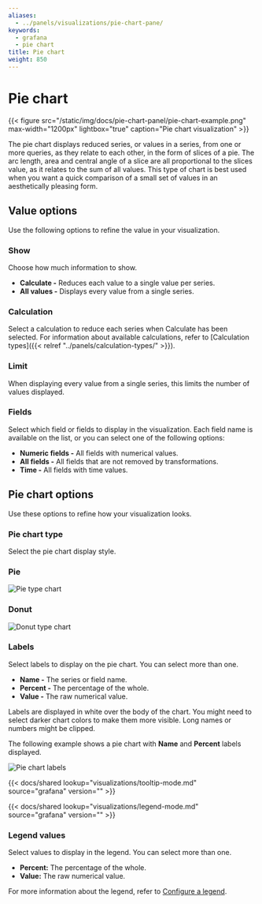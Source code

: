 ```yaml
---
aliases:
  - ../panels/visualizations/pie-chart-pane/
keywords:
  - grafana
  - pie chart
title: Pie chart
weight: 850
---
```


# Pie chart

{{< figure src="/static/img/docs/pie-chart-panel/pie-chart-example.png" max-width="1200px" lightbox="true" caption="Pie chart visualization" >}}

The pie chart displays reduced series, or values in a series, from one or more queries, as they relate to each other, in the form of slices of a pie. The arc length, area and central angle of a slice are all proportional to the slices value, as it relates to the sum of all values. This type of chart is best used when you want a quick comparison of a small set of values in an aesthetically pleasing form.

## Value options

Use the following options to refine the value in your visualization.

### Show

Choose how much information to show.

- **Calculate -** Reduces each value to a single value per series.
- **All values -** Displays every value from a single series.

### Calculation

Select a calculation to reduce each series when Calculate has been selected. For information about available calculations, refer to [Calculation types]({{< relref "../panels/calculation-types/" >}}).

### Limit

When displaying every value from a single series, this limits the number of values displayed.

### Fields

Select which field or fields to display in the visualization. Each field name is available on the list, or you can select one of the following options:

- **Numeric fields -** All fields with numerical values.
- **All fields -** All fields that are not removed by transformations.
- **Time -** All fields with time values.

## Pie chart options

Use these options to refine how your visualization looks.

### Pie chart type

Select the pie chart display style.

### Pie

![Pie type chart](/static/img/docs/pie-chart-panel/pie-type-chart-7-5.png)

### Donut

![Donut type chart](/static/img/docs/pie-chart-panel/donut-type-chart-7-5.png)

### Labels

Select labels to display on the pie chart. You can select more than one.

- **Name -** The series or field name.
- **Percent -** The percentage of the whole.
- **Value -** The raw numerical value.

Labels are displayed in white over the body of the chart. You might need to select darker chart colors to make them more visible. Long names or numbers might be clipped.

The following example shows a pie chart with **Name** and **Percent** labels displayed.

![Pie chart labels](/static/img/docs/pie-chart-panel/pie-chart-labels-7-5.png)

{{< docs/shared lookup="visualizations/tooltip-mode.md" source="grafana" version="<GRAFANA VERSION>" >}}

{{< docs/shared lookup="visualizations/legend-mode.md" source="grafana" version="<GRAFANA VERSION>" >}}

### Legend values

Select values to display in the legend. You can select more than one.

- **Percent:** The percentage of the whole.
- **Value:** The raw numerical value.

For more information about the legend, refer to [Configure a legend](../configure-legend/).
